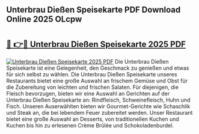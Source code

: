 ## Unterbrau Dießen Speisekarte PDF Download Online 2025 OLcpw

# <h2><a href="http://gcalsi.nevu.top/?p=Unterbrau+Die%c3%9fen+Speisekarte">🔗 👉🔴 Unterbrau Dießen Speisekarte 2025 PDF</a></h2>

[![Unterbrau Dießen Speisekarte 2025 PDF](https://i.imgur.com/dBaPXMq.png)](http://gcalsi.nevu.top/?p=Unterbrau+Die%c3%9fen+Speisekarte)
Die Unterbrau Dießen Speisekarte ist eine Gelegenheit, den Geschmack zu genießen und etwas für sich selbst zu wählen. Die Unterbrau Dießen Speisekarte unseres Restaurants bietet eine große Auswahl an frischem Gemüse und Obst für die Zubereitung von leichten und frischen Salaten. Für diejenigen, die Fleisch bevorzugen, bieten wir eine Auswahl an Gerichten auf der Unterbrau Dießen Speisekarte an: Rindfleisch, Schweinefleisch, Huhn und Fisch. Unseren Auserwählten bieten wir Gourmet-Gerichte wie Schaschlik und Steak an, die bei lebendem Feuer zubereitet werden. Unser Restaurant bietet eine große Auswahl an Desserts, von traditionellen Kuchen und Kuchen bis hin zu erlesenen Crème Brûlée und Schokoladenburdel.
